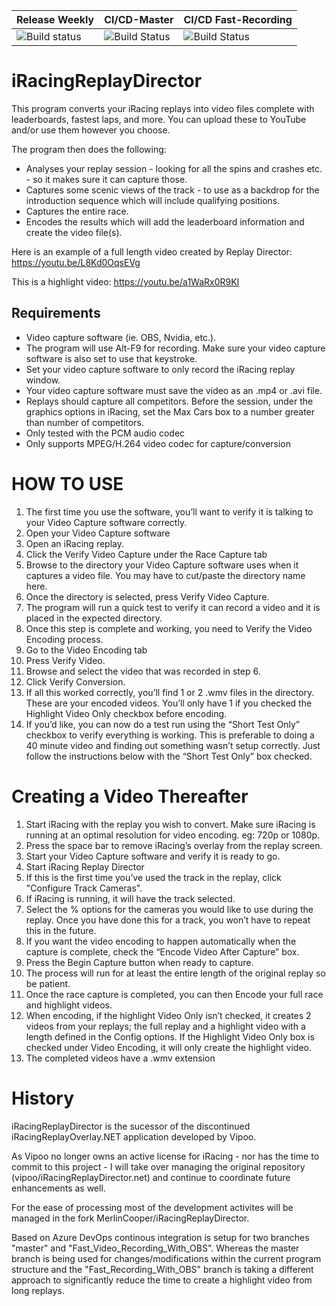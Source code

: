 | Release Weekly | CI/CD-Master | CI/CD Fast-Recording |
| -------------------- | -------------------- | -------------------- |
| ![Build status](https://dev.azure.com/MerlinCooper/iRacingReplayDirector/_apis/build/status/iRacingReplayDirector_Release_Weekly) | ![Build Status](https://dev.azure.com/MerlinCooper/iRacingReplayDirector/_apis/build/status/iRacingReplayDirector_Master?branchName=master) | ![Build Status](https://dev.azure.com/MerlinCooper/iRacingReplayDirector/_apis/build/status/iRacingReplayDirector_OBS%20Fast%20Record%20Branch%20(alpha)?branchName=Fast_Video_Recording_With_OBS) |


iRacingReplayDirector
=====================

This program converts your iRacing replays into video files complete with leaderboards, fastest laps, and more. You can upload these to YouTube and/or use them however you choose.

The program then does the following:
* Analyses your replay session - looking for all the spins and crashes etc. - so it makes sure it can capture those.
* Captures some scenic views of the track - to use as a backdrop for the introduction sequence which will include qualifying positions.
* Captures the entire race.
* Encodes the results which will add the leaderboard information and create the video file(s). 

Here is an example of a full length video created by Replay Director:
https://youtu.be/L8Kd0OqsEVg

This is a highlight video:
https://youtu.be/a1WaRx0R9KI 

Requirements
--------------------
* Video capture software (ie. OBS, Nvidia, etc.).
* The program will use Alt-F9 for recording. Make sure your video capture software is also set to use that keystroke.
* Set your video capture software to only record the iRacing replay window.
* Your video capture software must save the video as an .mp4 or .avi file.
* Replays should capture all competitors. Before the session, under the graphics options in iRacing, set the Max Cars box to a number greater than number of competitors.
* Only tested with the PCM audio codec
* Only supports MPEG/H.264 video codec for capture/conversion

HOW TO USE
==========

1. The first time you use the software, you’ll want to verify it is talking to your Video Capture software correctly. 
2. Open your Video Capture software
3. Open an iRacing replay.
4. Click the Verify Video Capture under the Race Capture tab
5. Browse to the directory your Video Capture software uses when it captures a video file. You may have to cut/paste the directory name here.
6. Once the directory is selected, press Verify Video Capture.
7. The program will run a quick test to verify it can record a video and it is placed in the expected directory.
8. Once this step is complete and working, you need to Verify the Video Encoding process.
9. Go to the Video Encoding tab
10. Press Verify Video.
11. Browse and select the video that was recorded in step 6.
12. Click Verify Conversion.
13. If all this worked correctly, you’ll find 1 or 2 .wmv files in the directory. These are your encoded videos. You’ll only have 1 if you checked the Highlight Video Only checkbox before encoding.
14. If you’d like, you can now do a test run using the “Short Test Only” checkbox to verify everything is working. This is preferable to doing a 40 minute video and finding out something wasn’t setup correctly. Just follow the instructions below with the “Short Test Only” box checked.

Creating a Video Thereafter
===========================
1. Start iRacing with the replay you wish to convert. Make sure iRacing is running at an optimal resolution for video encoding. eg: 720p or 1080p.
2. Press the space bar to remove iRacing’s overlay from the replay screen.
3. Start your Video Capture software and verify it is ready to go.
4. Start iRacing Replay Director
5. If this is the first time you’ve used the track in the replay, click "Configure Track Cameras".
6. If iRacing is running, it will have the track selected.
7. Select the % options for the cameras you would like to use during the replay. Once you have done this for a track, you won’t have to repeat this in the future.
8. If you want the video encoding to happen automatically when the capture is complete, check the “Encode Video After Capture” box.
9. Press the Begin Capture button when ready to capture.
10. The process will run for at least the entire length of the original replay so be patient.
11. Once the race capture is completed, you can then Encode your full race and highlight videos.
12. When encoding, if the highlight Video Only isn’t checked, it creates 2 videos from your replays; the full replay and a highlight video with a length defined in the Config options. If the Highlight Video Only box is checked under Video Encoding, it will only create the highlight video.
13. The completed videos have a .wmv extension

History
==============
iRacingReplayDirector is the sucessor of the discontinued iRacingReplayOverlay.NET application developed by Vipoo. 

As Vipoo no longer owns an active license for iRacing - nor has the time to commit to this project - I will take over managing the original repository (vipoo/iRacingReplayDirector.net) and continue to coordinate future enhancements as well.  

For the ease of processing most of the development activites will be managed in the fork MerlinCooper/iRacingReplayDirector. 

Based on Azure DevOps continous integration is setup for two branches "master" and "Fast_Video_Recording_With_OBS". Whereas the master branch is being used for changes/modifications within the current program structure and the "Fast_Recording_With_OBS" branch is taking a different approach to significantly reduce the time to create a highlight video from long replays. 
